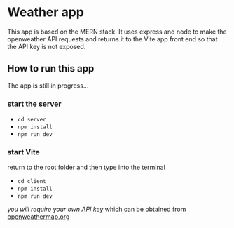 # Weather app

This app is based on the MERN stack. It uses express and node to make the openweather API requests and returns it to the Vite app front end so that the API key is not exposed.

## How to run this app

The app is still in progress...

### start the server

- `cd server`
- `npm install`
- `npm run dev`

### start Vite

return to the root folder and then type into the terminal

- `cd client`
- `npm install`
- `npm run dev`

*you will require your own API key* which can be obtained from [openweathermap.org](https://openweathermap.org/)
